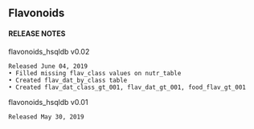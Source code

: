## Flavonoids

#### RELEASE NOTES

flavonoids_hsqldb v0.02

    Released June 04, 2019
    • Filled missing flav_class values on nutr_table
    • Created flav_dat_by_class table
    • Created flav_dat_class_gt_001, flav_dat_gt_001, food_flav_gt_001

flavonoids_hsqldb v0.01

    Released May 30, 2019
